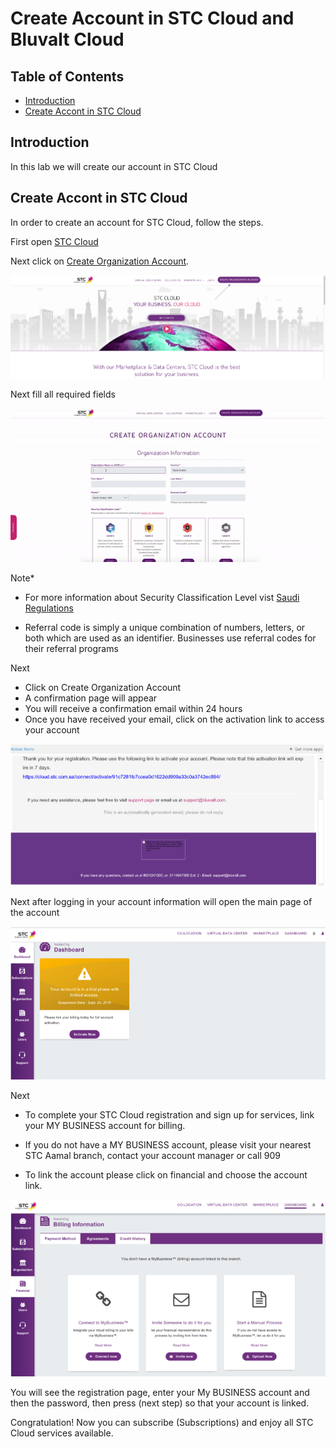 # Create Account in STC Cloud and Bluvalt Cloud


## Table of Contents
* [Introduction](#introduction)
* [Create Accont in STC Cloud](#create-accont-in-stc-cloud)



## Introduction
In this lab we will create our account in STC Cloud


## Create Accont in STC Cloud
In order to create an account for STC Cloud, follow the steps.

First open [STC Cloud](https://cloud.stc.com.sa/ "STC Cloud")

Next click on [Create Organization Account](https://cloud.stc.com.sa/customer/request-registration/ "create organization account").


![](images/stccloud1.png)

Next fill all required fields

![](images/stccloud1.gif) 


Note*
* For more information about Security Classification Level vist [Saudi Regulations](https://cloud.stc.com.sa/saudi-regulations/ "saudi-regulations")

* Referral code is simply a unique combination of numbers, letters, or both which are used as an identifier. Businesses use referral codes for their referral programs

Next
* Click on Create Organization Account
* A confirmation page will appear
* You will receive a confirmation email within 24 hours
* Once you have received your email, click on the activation link to access your account

![](images/stccloud2.png)


Next after logging in your account information will open the main page of the account

![](images/stccloud3.png)

Next
* To complete your STC Cloud registration and sign up for services, link your MY BUSINESS account for billing.

* If you do not have a MY BUSINESS account, please visit your nearest STC Aamal branch, contact your account manager or call 909

* To link the account please click on financial and choose the account link.

![](images/stccloud4.png)

You will see the registration page, enter your My BUSINESS account and then the password, then press (next step) so that your account is linked.

Congratulation!
Now you can subscribe (Subscriptions) and enjoy all STC Cloud services available.
